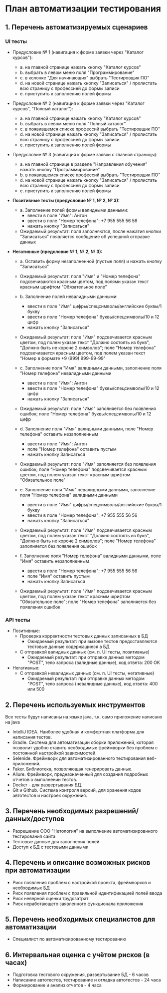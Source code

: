 # План автоматизации тестирования

## 1. Перечень автоматизируемых сценариев 

### UI тесты
  * Предусловие № 1 (навигация к форме заявки через "Каталог курсов"): 
    * a. на главной странице нажать кнопку "Каталог курсов"
    * b. выбрать в левом меню поля "Программирование"
    * c. в колонке "Для начинающих" выбрать "Тестировщик ПО"
    * d. на новой странице нажать кнопку "Записаться" / пролистать всю страницу с профессией до формы записи
    * e. приступить к заполнению полей формы


  * Предусловие № 2 (навигация к форме заявки через "Каталог курсов", "Полный каталог"):
    * a. на главной странице нажать кнопку "Каталог курсов"
    * b. выбрать в левом меню поля "Полный каталог"
    * c. в появившемся списке профессий выбрать "Тестировщик ПО"
    * d. на новой странице нажать кнопку "Записаться" / пролистать всю страницу с профессией до формы записи
    * e. приступить к заполнению полей формы


  * Предусловие № 3 (навигация к форме заявки с главной страницы):
    * a. на главной странице в разделе "Направления обучения" нажать кнопку "Программирование"
    * b. в появившемся списке профессий выбрать "Тестировщик ПО"
    * d. на новой странице нажать кнопку "Записаться" / пролистать всю страницу с профессией до формы записи
    * e. приступить к заполнению полей формы


  * **Позитивные тесты (предусловие № 1, № 2, № 3):**
    * a. Заполнение полей формы валидными данными:
      * ввести в поле "Имя": Антон 
      * ввести в поле "Номер телефона": +7 955 555 56 56
      * нажать кнопку "Записаться"
    * Ожидаемый результат: поля заполняются, после нажатия кнопки "Записаться" появляется сообщение об успешной отправке данных
      

  * **Негативные (предсловие № 1, № 2, № 3):**
    * a. Оставить форму незаполненной (пустые поля) и нажать кнопку "Записаться"
    * Ожидаемый результат: поля "Имя" и "Номер телефона" подсвечиваются красным цветом, под полями указан текст красным шрифтом "Обязательное поле" 
    
    * b. Заполнение полей невалидными данными:
      * ввести в поле "Имя" цифры/спецсимволы/английские буквы/1 букву
      * ввести в поле "Номер телефона" буквы/спецсимволы/10 и 12 цифр
      * нажать кнопку "Записаться"
    * Ожидаемый результат: поле "Имя" подсвечивается красным цветом, под полем указан текст "Должно состоять из букв", "Должно быть не короче 2 символов"; 
                           поле "Номер телефона" подсвечивается красным цветом, под полем указан текст "Номер в формате +9 (999) 999-99-99"
    
    * с. Заполнение поля "Имя" валидными данными, заполнение поля "Номер телефона" невалидными данными
      * ввести в поле "Имя": Антон
      * ввести в поле "Номер телефона" буквы/спецсимволы/10 и 12 цифр
      * нажать кнопку "Записаться"
    * Ожидаемый результат: поле "Имя" заполняется без появления ошибок;
                           поле "Номер телефона" буквы/спецсимволы/10 и 12 цифр
    
    * d. Заполнение поля "Имя" валидными данными, поле "Номер телефона" оставить незаполненным
      * ввести в поле "Имя": Антон
      * поле "Номер телефона" оставить пустым
      * нажать кнопку Записаться
    * Ожидаемый результат: поле "Имя" заполняется без появления ошибок;
                           поле "Номер телефона" подсвечивается красным цветом, под полем указан текст красным шрифтом "Обязательное поле"
    
    * e. Заполнение поля "Имя" невалидными данными, заполнение поля "Номер телефона" валидными данными
      * ввести в поле "Имя" цифры/спецсимволы/английские буквы/1 букву
      * ввести в поле "Номер телефона": +7 955 555 56 56
      * нажать кнопку "Записаться"
    * Ожидаемый результат: поле "Имя" подсвечивается красным цветом, под полем указан текст "Должно состоять из букв", "Должно быть не короче 2 символов";
                           поле "Номер телефона" заполняется без появления ошибок

    * f. Заполнение поля "Номер телефона" валидными данными, поле "Имя" оставить незаполненным
      * ввести в поле "Номер телефона": +7 955 555 56 56
      * поле "Имя" оставить пустым
      * нажать кнопку Записаться
    * Ожидаемый результат: поле "Имя" подсвечивается красным цветом, под полем указан текст красным шрифтом "Обязательное поле";
                           поле "Номер телефона" заполняется без появления ошибок


### API тесты
* Позитивные:
  * Проверка корректности тестовых данных записанных в БД
    * Ожидаемый результат: при вызове тестов предоставляются тестовые данные содержащиеся в БД 
  * С отправкой валидных данных (см. п. UI тесты, позитивные)
    * Ожидаемый результат: при отправке данных методом "POST", тело запроса (валидные данные), код ответа: 200 OK
* Негативные:
  * С отправкой невалидных данных (см. п. UI тесты, негативные)
    * Ожидаемый результат: при отправке данных методом "POST", тело запроса (невалидные данные), код ответа: 400 или 500


## 2. Перечень используемых инструментов

Все тесты будут написаны на языке java, т.к. само приложение написано на java

* IntelliJ IDEA. Наиболее удобная и комфортная платформа для написания тестов.
* Gradle. Система для автоматизации сборки приложений, которая позволит удобно ставить необходимые фреймворки без проблем с постоянной настройкой зависимостей.
* Selenide. Фреймворк для автоматизированного тестирования веб-приложений.
* Faker. Библиотека, позволяющая генерировать данные.
* Allure. Фреймворк, предназначенный для создания подробных отчетов о выполнении тестов.
* Docker - для развертывания БД.
* Git и Github. Система контроля версий, для хранения кодов автотестов и настроек окружения.


## 3. Перечень необходимых разрешений/данных/доступов

* Разрешение ООО "Нетология" на выполнение автоматизировнного тестирования сайта
* Тестовые данные для заполнения полей
* Доступ к БД с тестовыми данными


## 4. Перечень и описание возможных рисков при автоматизации

* Риск появления проблем с настройкой проекта, фреймворков и необходимых БД
* Риск появления проблем с правильной идентификацией полей ввода 
* Риск неверной оценки трудозатрат
* Риск неработающего заявленного функционала приложения


## 5. Перечень необходимых специалистов для автоматизации

* Специалист по автоматизированному тестированию


## 6. Интервальная оценка с учётом рисков (в часах)

* Подготовка тестового окружения, развертывание БД - 6 часов
* Написание автотестов, тестирование и отладка автотестов - 24 часа
* Формирование и анализ отчетов - 4 часа